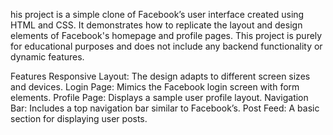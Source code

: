 his project is a simple clone of Facebook’s user interface created using HTML and CSS. It demonstrates how to replicate the layout and design elements of Facebook's homepage and profile pages. This project is purely for educational purposes and does not include any backend functionality or dynamic features.

Features
Responsive Layout: The design adapts to different screen sizes and devices.
Login Page: Mimics the Facebook login screen with form elements.
Profile Page: Displays a sample user profile layout.
Navigation Bar: Includes a top navigation bar similar to Facebook’s.
Post Feed: A basic section for displaying user posts.
